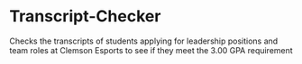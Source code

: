 # Transcript-Checker
Checks the transcripts of students applying for leadership positions and team roles at Clemson Esports to see if they meet the 3.00 GPA requirement
